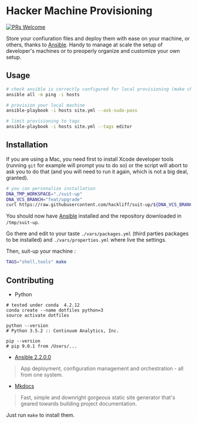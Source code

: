 # Hacker Machine Provisioning

[![PRs Welcome](https://img.shields.io/badge/PRs-welcome-brightgreen.svg?style=flat-square)](http://makeapullrequest.com)

Store your confiuration files and deploy them with ease on your machine,
or others, thanks to [Ansible][ansible]. Handy to manage at scale the
setup of developer's machines or to preoperly organize and customize
your own setup.


## Usage

```sh
# check ansible is correctly configured for local provisioning (make check)
ansible all -m ping -i hosts

# provision your local machine
ansible-playbook -i hosts site.yml --ask-sudo-pass

# limit provisioning to tags
ansible-playbook -i hosts site.yml --tags editor
```


## Installation

If you are using a Mac, you need first to install Xcode developer tools
(running `git` for example will prompt you to do so) or the script will
abort to ask you to do that (and you will need to run it again, which is
not a big deal, granted).

```Bash
# you can personalize installation
DNA_TMP_WORKSPACE="./suit-up"
DNA_VCS_BRANCH="feat/upgrade"
curl https://raw.githubusercontent.com/hackliff/suit-up/${DNA_VCS_BRANCH}/bootstrap.sh | bash
```

You should now have [Ansible][ansible] installed and the repository
downloaded in `/tmp/suit-up`.

Go there and edit to your taste `./vars/packages.yml` (third parties
packages to be installed) and `./vars/properties.yml` where live the
settings.

Then, suit-up your machine :

```Bash
TAGS="shell,tools" make
```


## Contributing

- Python

```Sh
# tested under conda  4.2.12
conda create --name dotfiles python=3
source activate dotfiles

python --version
# Python 3.5.2 :: Continuum Analytics, Inc.

pip --version
# pip 9.0.1 from /Users/...
```

- [Ansible 2.2.0.0][ansible]

> App deployment, configuration management and orchestration - all from one
> system.

- [Mkdocs][mkdocs]

> Fast, simple and downright gorgeous static site generator that's geared
> towards building project documentation. 

Just run `make` to install them.


[ansible]: http://www.ansible.com/
[mkdocs]: http://www.mkdocs.org/
